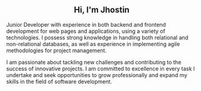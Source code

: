 <h2 style="text-align: center">Hi, I'm Jhostin</h2>



Junior Developer with experience in both backend and frontend development for web pages and applications, using a variety of technologies. 
I possess strong knowledge in handling both relational and non-relational databases, as well as experience in implementing agile methodologies for project management.

I am passionate about tackling new challenges and contributing to the success of innovative projects.
I am committed to excellence in every task I undertake and seek opportunities to grow professionally and expand my skills in the field of software development.

<!---
JuztADev/JuztADev is a ✨ special ✨ repository because its `README.md` (this file) appears on your GitHub profile.
You can click the Preview link to take a look at your changes.
--->
